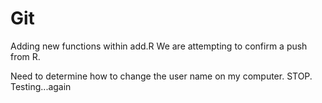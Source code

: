 # Git
Adding new functions within add.R
We are attempting to confirm a push from R.

Need to determine how to change the user name on my computer. STOP.
Testing...again